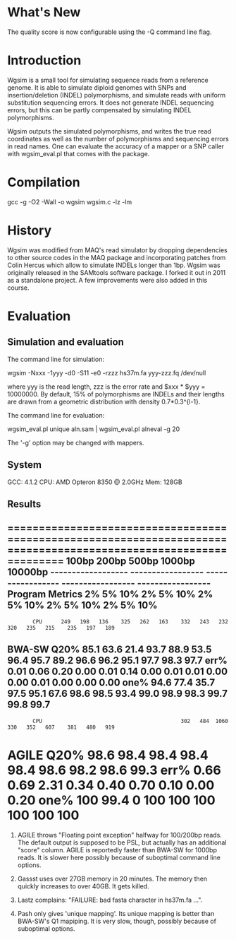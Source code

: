 What's New
==========

The quality score is now configurable using the -Q command line flag.

Introduction
============

Wgsim is a small tool for simulating sequence reads from a reference genome.
It is able to simulate diploid genomes with SNPs and insertion/deletion (INDEL)
polymorphisms, and simulate reads with uniform substitution sequencing errors.
It does not generate INDEL sequencing errors, but this can be partly
compensated by simulating INDEL polymorphisms.

Wgsim outputs the simulated polymorphisms, and writes the true read coordinates
as well as the number of polymorphisms and sequencing errors in read names.
One can evaluate the accuracy of a mapper or a SNP caller with wgsim_eval.pl
that comes with the package.


Compilation
===========

gcc -g -O2 -Wall -o wgsim wgsim.c -lz -lm


History
=======

Wgsim was modified from MAQ's read simulator by dropping dependencies to other
source codes in the MAQ package and incorporating patches from Colin Hercus
which allow to simulate INDELs longer than 1bp. Wgsim was originally released
in the SAMtools software package. I forked it out in 2011 as a standalone
project. A few improvements were also added in this course.


Evaluation
==========

Simulation and evaluation
-------------------------

The command line for simulation:

  wgsim -Nxxx -1yyy -d0 -S11 -e0 -rzzz hs37m.fa yyy-zzz.fq /dev/null

where yyy is the read length, zzz is the error rate and $xxx * $yyy = 10000000.
By default, 15% of polymorphisms are INDELs and their lengths are drawn from a
geometric distribution with density 0.7*0.3^{l-1}.

The command line for evaluation:

  wgsim_eval.pl unique aln.sam | wgsim_eval.pl alneval -g 20

The '-g' option may be changed with mappers.


System
------

GCC: 4.1.2
CPU: AMD Opteron 8350 @ 2.0GHz
Mem: 128GB


Results
-------

==================================================================================================================
                          100bp              200bp              500bp              1000bp            10000bp
                   ------------------  -----------------  -----------------  -----------------  -----------------
 Program  Metrics     2%    5%   10%     2%    5%   10%     2%    5%   10%     2%    5%   10%     2%    5%   10%
------------------------------------------------------------------------------------------------------------------
            CPU      249   198   136    325   262   163    332   243   232    320   235   215    235   197   189
 BWA-SW     Q20%    85.1  63.6  21.4   93.7  88.9  53.5   96.4  95.7  89.2   96.6  96.2  95.1   97.7  98.3  97.7
            err%    0.01  0.06  0.20   0.00  0.01  0.14   0.00  0.01  0.01   0.00  0.00  0.01   0.00  0.00  0.00
            one%    94.6  77.4  35.7   97.5  95.1  67.6   98.6  98.5  93.4   99.0  98.9  98.3   99.7  99.8  99.7
------------------------------------------------------------------------------------------------------------------
            CPU                                            302   484  1060    330   352   607    381   480   919
 AGILE      Q20%                                          98.6  98.4  98.4   98.4  98.4  98.6   98.2  98.6  99.3
            err%                                          0.66  0.69  2.31   0.34  0.40  0.70   0.10  0.00  0.20
            one%                                           100  99.4     0    100   100   100    100   100   100
==================================================================================================================

1) AGILE throws "Floating point exception" halfway for 100/200bp reads.  The
   default output is supposed to be PSL, but actually has an additional "score"
   column. AGILE is reportedly faster than BWA-SW for 1000bp reads. It is
   slower here possibly because of suboptimal command line options.

2) Gassst uses over 27GB memory in 20 minutes. The memory then quickly
   increases to over 40GB. It gets killed.

3) Lastz complains: "FAILURE: bad fasta character in hs37m.fa ...".

4) Pash only gives 'unique mapping'. Its unique mapping is better than BWA-SW's
   Q1 mapiping. It is very slow, though, possibly because of suboptimal
   options.

